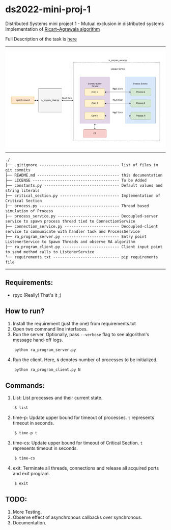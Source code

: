 # ds2022-mini-proj-1
Distributed Systems mini project 1 - Mutual exclusion in distributed systems
Implementation of [Ricart–Agrawala algorithm](https://en.wikipedia.org/wiki/Ricart%E2%80%93Agrawala_algorithm)

Full Description of the task is [here](https://courses.cs.ut.ee/LTAT.06.007/2022_spring/uploads/Main/Mini-project1-DS2022.pdf) 

---------

![Architecture](https://github.com/a3darekar/ds2022-mini-proj-1/blob/master/Architecture.jpg)

---------

```text
./
├── .gitignore ----------------------------------- list of files im git commits
├── README.md ------------------------------------ this documentation
├── LICENSE -------------------------------------- To be Added
├── constants.py --------------------------------- Default values and string literals
├── critical_section.py -------------------------- Implementation of Critical Section
├── process.py ----------------------------------- Thread based simulation of Process
├── process_service.py --------------------------- Decoupled-server service to spawn process thread tied to ConnectionService
├── connection_service.py ------------------------ Decoupled-client service to communicate with handler task and ProcessService
├── ra_program_server.py ------------------------- Entry point ListenerService to Spawn Threads and observe RA algorithm
├── ra_program_client.py ------------------------- Client input point to send method calls to ListenerService
└── requirements.txt ----------------------------- pip requirements file
```

---------

## Requirements:

- rpyc (Really! That's it ;)

## How to run?

1. Install the requirement (just the one) from requirements.txt
2. Open two command line interfaces. 
3. Run the server. Optionally, pass `--verbose` flag to see algorithm's message hand-off logs.
```sh
	python ra_program_server.py
```
4. Run the client. Here, `N` denotes number of processes to be initialized.
```sh
	python ra_program_client.py N
```

## Commands: 

1. List: List processes and their current state. 
```sh
    $ list
```
2. time-p: Update upper bound for timeout of processes. `t` represents timeout in seconds.
```sh
    $ time-p t
```
3. time-cs: Update upper bound for timeout of Critical Section. `t` represents timeout in seconds.
```sh
    $ time-cs
```
4. exit: Terminate all threads, connections and release all acquired ports and exit program. 
```sh
    $ exit
```

## TODO:

1. More Testing.
2. Observe effect of asynchronous callbacks over synchronous.
3. Documentation.